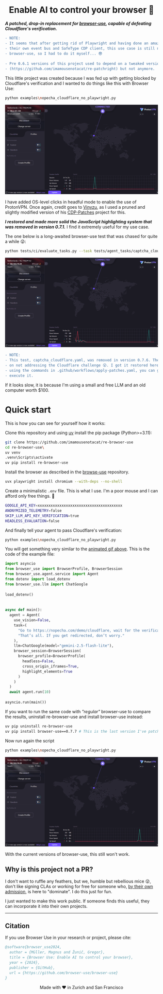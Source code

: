 <h1 align="center">Enable AI to control your browser 🤖</h1>

___A patched, drop-in replacement for [browser-use](https://github.com/browser-use/browser-use), capable of defeating Cloudflare's verification.___

```diff
- NOTE: 
- It seems that after getting rid of Playwright and having done an amazing piece of work developing 
- their own event bus and SafeType CDP client, this use case is still not being contemplated by
- browser-use, so I had to do it myself... 😎

- Pre 0.6.1 versions of this project used to depend on a tweaked version of patchright 
- (https://github.com/imamousenotacat/re-patchright) but not anymore.
```

This little project was created because I was fed up with getting blocked by Cloudflare's verification and I wanted to do things like this with Browser Use:

<a id="nopecha_cloudflare_no_playwright.py.gif"></a>
```bash
python examples\nopecha_cloudflare_no_playwright.py
```

![nopecha_cloudflare.py](https://raw.githubusercontent.com/imamousenotacat/re-browser-use/main/images/nopecha_cloudflare_no_playwright.py-0.7.7.1.gif)

I have added OS-level clicks in headful mode to enable the use of ProtonVPN. Once again, credit goes to [Vinyzu](https://github.com/Vinyzu),
as I used a pruned and slightly modified version of his [CDP-Patches](https://github.com/imamousenotacat/re-cdp-patches) project for this.

_**I restored and made more solid the JavaScript highlighting system that was removed in version 0.7.1.**_ I find it extremely useful for my use case.

The one below is a long-awaited browser-use test that was chased for quite a while 😜:

```bash
python tests/ci/evaluate_tasks.py --task tests/agent_tasks/captcha_cloudflare.yaml
```

![captcha_cloudflare.yaml](https://raw.githubusercontent.com/imamousenotacat/re-browser-use/main/images/captcha_cloudflare.yaml-post-0.7.7.1.gif)

```diff
- NOTE:
- This test, captcha_cloudflare.yaml, was removed in version 0.7.6. The browser-use team seems fixated
- on not addressing the Cloudflare challenge 😲. I got it restored here. If you apply the patch
- using the commands in .github/workflows/apply-patches.yaml, you can get it back and successfully
- execute it.
```

If it looks slow, it is because I'm using a small and free LLM and an old computer worth $100. 

# Quick start

This is how you can see for yourself how it works:

Clone this repository and using [uv](https://docs.astral.sh/uv/getting-started/installation/) install the pip package (Python>=3.11):

```bash
git clone https://github.com/imamousenotacat/re-browser-use
cd re-browser-use\
uv venv
.venv\Scripts\activate
uv pip install re-browser-use
```

Install the browser as described in the [browse-use](https://github.com/browser-use/browser-use) repository.

```bash
uvx playwright install chromium --with-deps --no-shell
```

Create a minimalistic `.env` file. This is what I use. I'm a poor mouse and I can afford only free things. 🙂

```bash
GOOGLE_API_KEY=xxxxxxxxxxxxxxxxxxxxxxxxxxxxxxxxxxxxxxx
ANONYMIZED_TELEMETRY=false
SKIP_LLM_API_KEY_VERIFICATION=true
HEADLESS_EVALUATION=false
```

And finally tell your agent to pass Cloudflare's verification:

```bash
python examples\nopecha_cloudflare_no_playwright.py
```

You will get something very similar to the [animated gif above](#nopecha_cloudflare_no_playwright.py.gif). This is the code of the example file:

```python
import asyncio
from browser_use import BrowserProfile, BrowserSession
from browser_use.agent.service import Agent
from dotenv import load_dotenv
from browser_use.llm import ChatGoogle

load_dotenv()


async def main():
  agent = Agent(
    use_vision=False,
    task=(
      "Go to https://nopecha.com/demo/cloudflare, wait for the verification checkbox to appear, click it once, and wait for 10 seconds."
      "That’s all. If you get redirected, don’t worry."
    ),
    llm=ChatGoogle(model="gemini-2.5-flash-lite"),
    browser_session=BrowserSession(
      browser_profile=BrowserProfile(
        headless=False,
        cross_origin_iframes=True,
        highlight_elements=True
      )
    )
  )
  await agent.run(10)

asyncio.run(main())
```

If you want to run the same code with _"regular"_ browser-use to compare the results, uninstall re-browser-use and install browser-use instead:

```bash
uv pip uninstall re-browser-use
uv pip install browser-use==0.7.7 # This is the last version I've patched so far
```

Now run again the script

```bash
python examples\nopecha_cloudflare_no_playwright.py
```

![nopecha_cloudflare_unfolded.py KO](https://raw.githubusercontent.com/imamousenotacat/re-browser-use/main/images/nopecha_cloudflare_no_playwright.py.KO-0.7.7.1.gif)

With the current versions of browser-use, this still won't work.

## Why is this project not a PR?

I don't want to ruffle any feathers, but we, humble but rebellious mice 😜, don't like signing CLAs or working for free for someone who, 
[by their own admission](https://browser-use.com/careers), is here to "dominate". I do this just for fun. 

I just wanted to make this work public. If someone finds this useful, they can incorporate it into their own projects. 

------

## Citation

If you use Browser Use in your research or project, please cite:

```bibtex
@software{browser_use2024,
  author = {Müller, Magnus and Žunič, Gregor},
  title = {Browser Use: Enable AI to control your browser},
  year = {2024},
  publisher = {GitHub},
  url = {https://github.com/browser-use/browser-use}
}
```

<div align="center">
Made with ❤️ in Zurich and San Francisco
 </div>
